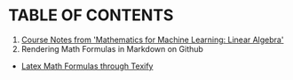 # TABLE OF CONTENTS
1. [Course Notes from 'Mathematics for Machine Learning: Linear Algebra'](linear_algebra.md)
2. Rendering Math Formulas in Markdown on Github
 - [Latex Math Formulas through Texify](PROJECTS2020/Latex-Math-Formulas-in-Github-Markdown-through-Texify/README.md)
